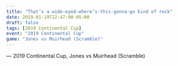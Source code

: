```yaml
---
title: "That’s a wide-eyed-where’s-this-gonna-go kind of rock"
date: 2019-01-19T22:47:00-05:00
draft: false
tags: [2019 Continental Cup]
event: "2019 Continental Cup"
game: "Jones vs Muirhead (Scramble)"
---
```

— 2019 Continental Cup, Jones vs Muirhead (Scramble)
<!--more--> 